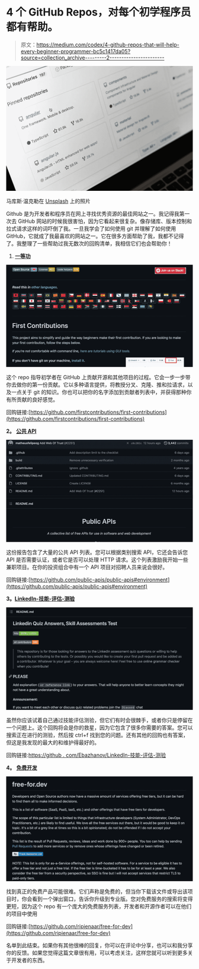 # 4 个 GitHub Repos，对每个初学程序员都有帮助。

> 原文：<https://medium.com/codex/4-github-repos-that-will-help-every-beginner-programmer-bc5c1417da05?source=collection_archive---------2----------------------->

![](img/7131b319fa43a0432a06b8ae35c3d566.png)

马库斯·温克勒在 [Unsplash](https://unsplash.com/s/photos/github?utm_source=unsplash&utm_medium=referral&utm_content=creditCopyText) 上的照片

Github 是为开发者和程序员在网上寻找优秀资源的最佳网站之一。我记得我第一次去 GitHub 网站的时候我很害怕，因为它看起来很复杂。像存储库、版本控制和拉式请求这样的词吓倒了我。一旦我学会了如何使用 git 并理解了如何使用 GitHub，它就成了我最喜欢的网站之一。它在很多方面帮助了我，我都不记得了。我整理了一些帮助过我无数次的回购清单，我相信它们也会帮助你！

1.  [**一等功**](https://github.com/firstcontributions/first-contributions)

![](img/8a31f414c937b327460b33a71b416fb2.png)

这个 repo 指导初学者在 GitHub 上贡献开源和其他项目的过程。它会一步一步带你去做你的第一份贡献。它以多种语言提供，将教授分叉、克隆、推和拉请求，以及一点关于 git 的知识。你也可以把你的名字添加到贡献者列表中，并获得那种你有所贡献的良好感觉。

回购链接:[https://github.com/firstcontributions/first-contributions](https://github.com/firstcontributions/first-contributions)

**2。** [**公共 API**](https://github.com/public-apis/public-apis#environment)

![](img/f2e8d91f8e90dc38f84f4df8d0dcb836.png)

这份报告包含了大量的公共 API 列表。您可以根据类别搜索 API，它还会告诉您 API 是否需要认证，或者它是否可以处理 HTTP 请求。这个列表激励我开始一些兼职项目。在你的投资组合中有一个 API 项目对招聘人员来说会很好。

回购链接:[https://github.com/public-apis/public-apis#environment](https://github.com/public-apis/public-apis#environment)

**3。**[**LinkedIn-技能-评估-测验**](https://github.com/Ebazhanov/linkedin-skill-assessments-quizzes)

![](img/73282e794d6191b223e35c3df89018e5.png)

虽然你应该试着自己通过技能评估测验，但它们有时会很棘手，或者你只是停留在一个问题上。这个回购将会是你的救星，因为它包含了很多你需要的答案。您可以搜索正在进行的测验，然后按 ctrl+f 找到您的问题。还有其他的回购也有答案，但这是我发现的最大的和维护得最好的。

回购链接:[https://github . com/Ebazhanov/LinkedIn-技能-评估-测验](https://github.com/Ebazhanov/linkedin-skill-assessments-quizzes)

**4。** [**免费开发**](https://github.com/ripienaar/free-for-dev)

![](img/41a4b502e6246a5201625e7909672068.png)

找到真正的免费产品可能很难。它们声称是免费的，但当你下载该文件或导出该项目时，你会看到一个弹出窗口，告诉你升级到专业版。您对免费服务的搜索将变得更短，因为这个 repo 有一个庞大的免费服务列表，开发者和开源作者可以在他们的项目中使用

回购链接:[https://github.com/ripienaar/free-for-dev](https://github.com/ripienaar/free-for-dev)

名单到此结束。如果你有其他很棒的回复，你可以在评论中分享，也可以和我分享你的反馈。如果您觉得这篇文章很有用，可以考虑关注，这样您就可以听到更多关于开发者的东西。